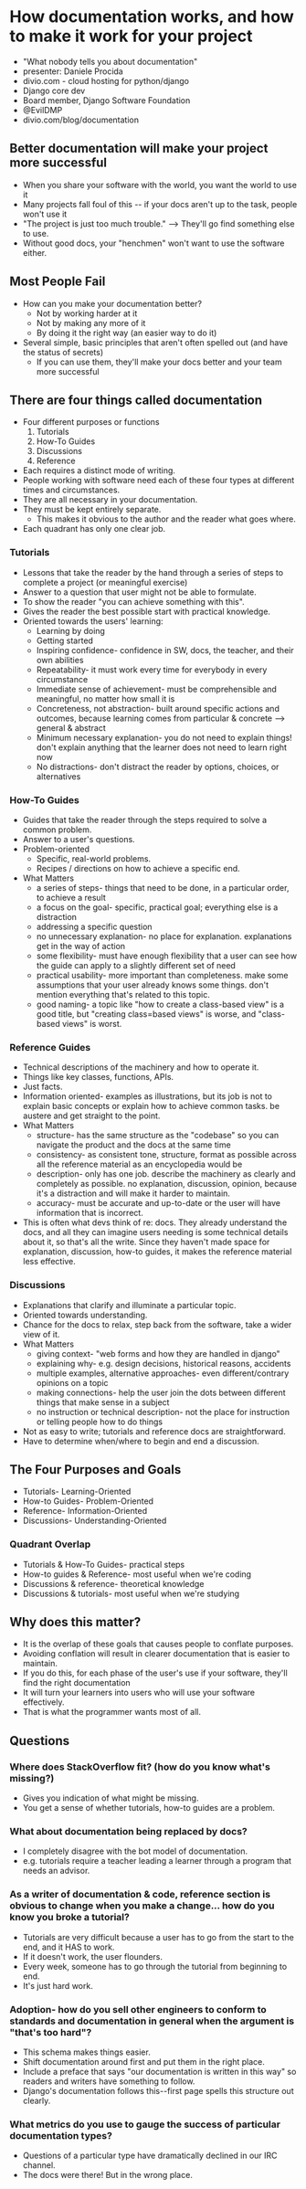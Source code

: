 # How documentation works, and how to make it work for your project
* "What nobody tells you about documentation"
* presenter: Daniele Procida
* divio.com - cloud hosting for python/django
* Django core dev
* Board member, Django Software Foundation
* @EvilDMP
* divio.com/blog/documentation

## Better documentation will make your project more successful
* When you share your software with the world, you want the world to use it
* Many projects fall foul of this -- if your docs aren't up to the task, people won't use it
* "The project is just too much trouble." --> They'll go find something else to use.
* Without good docs, your "henchmen" won't want to use the software either.

## Most People Fail
* How can you make your documentation better?
    * Not by working harder at it
    * Not by making any more of it
    * By doing it the right way (an easier way to do it)
* Several simple, basic principles that aren't often spelled out (and have the status of secrets)
    * If you can use them, they'll make your docs better and your team more successful

## There are four things called documentation
* Four different purposes or functions
    1. Tutorials
    2. How-To Guides
    3. Discussions
    4. Reference
* Each requires a distinct mode of writing.
* People working with software need each of these four types at different times and circumstances.
* They are all necessary in your documentation.
* They must be kept entirely separate.
    * This makes it obvious to the author and the reader what goes where.
* Each quadrant has only one clear job.

### Tutorials
* Lessons that take the reader by the hand through a series of steps to complete a project (or meaningful exercise)
* Answer to a question that user might not be able to formulate.
* To show the reader "you can achieve something with this".
* Gives the reader the best possible start with practical knowledge.
* Oriented towards the users' learning:
    * Learning by doing
    * Getting started
    * Inspiring confidence- confidence in SW, docs, the teacher, and their own abilities
    * Repeatability- it must work every time for everybody in every circumstance
    * Immediate sense of achievement- must be comprehensible and meaningful, no matter how small it is
    * Concreteness, not abstraction- built around specific actions and outcomes, because learning comes from particular & concrete --> general & abstract
    * Minimum necessary explanation- you do not need to explain things! don't explain anything that the learner does not need to learn right now
    * No distractions-  don't distract the reader by options, choices, or alternatives

### How-To Guides
* Guides that take the reader through the steps required to solve a common problem.
* Answer to a user's questions.
* Problem-oriented
    * Specific, real-world problems.
    * Recipes / directions on how to achieve a specific end.
* What Matters
    * a series of steps- things that need to be done, in a particular order, to achieve a result
    * a focus on the goal- specific, practical goal; everything else is a distraction
    * addressing a specific question
    * no unnecessary explanation- no place for explanation. explanations get in the way of action
    * some flexibility- must have enough flexibility that a user can see how the guide can apply to a slightly different set of need
    * practical usability- more important than completeness. make some assumptions that your user already knows some things. don't mention everything that's related to this topic.
    * good naming- a topic like "how to create a class-based view" is a good title, but "creating class=based views" is worse, and "class-based views" is worst.

### Reference Guides
* Technical descriptions of the machinery and how to operate it.
* Things like key classes, functions, APIs.
* Just facts.
* Information oriented- examples as illustrations, but its job is not to explain basic concepts or explain how to achieve common tasks. be austere and get straight to the point.
* What Matters
    * structure- has the same structure as the "codebase" so you can navigate the product and the docs at the same time
    * consistency- as consistent tone, structure, format as possible across all the reference material as an encyclopedia would be
    * description- only has one job. describe the machinery as clearly and completely as possible. no explanation, discussion, opinion, because it's a distraction and will make it harder to maintain.
    * accuracy- must be accurate and up-to-date or the user will have information that is incorrect.
* This is often what devs think of re: docs. They already understand the docs, and all they can imagine users needing is some technical details about it, so that's all the write. Since they haven't made space for explanation, discussion, how-to guides, it makes the reference material less effective.

### Discussions
* Explanations that clarify and illuminate a particular topic.
* Oriented towards understanding.
* Chance for the docs to relax, step back from the software, take a wider view of it.
* What Matters
    * giving context- "web forms and how they are handled in django"
    * explaining why- e.g. design decisions, historical reasons, accidents
    * multiple examples, alternative approaches- even different/contrary opinions on a topic
    * making connections- help the user join the dots between different things that make sense in a subject
    * no instruction or technical description- not the place for instruction or telling people how to do things
* Not as easy to write; tutorials and reference docs are straightforward.
* Have to determine when/where to begin and end a discussion.

## The Four Purposes and Goals
* Tutorials- Learning-Oriented
* How-to Guides- Problem-Oriented
* Reference- Information-Oriented
* Discussions- Understanding-Oriented

### Quadrant Overlap
* Tutorials & How-To Guides- practical steps
* How-to guides & Reference- most useful when we're coding
* Discussions & reference- theoretical knowledge
* Discussions & tutorials- most useful when we're studying

## Why does this matter?
* It is the overlap of these goals that causes people to conflate purposes.
* Avoiding conflation will result in clearer documentation that is easier to maintain.
* If you do this, for each phase of the user's use if your software, they'll find the right documentation
* It will turn your learners into users who will use your software effectively.
* That is what the programmer wants most of all.

## Questions

### Where does StackOverflow fit? (how do you know what's missing?)
* Gives you indication of what might be missing.
* You get a sense of whether tutorials, how-to guides are a problem.

### What about documentation being replaced by docs?
* I completely disagree with the bot model of documentation.
* e.g. tutorials require a teacher leading a learner through a program that needs an advisor.

### As a writer of documentation & code, reference section is obvious to change when you make a change... how do you know you broke a tutorial?
* Tutorials are very difficult because a user has to go from the start to the end, and it HAS to work.
* If it doesn't work, the user flounders.
* Every week, someone has to go through the tutorial from beginning to end.
* It's just hard work.

### Adoption- how do you sell other engineers to conform to standards and documentation in general when the argument is "that's too hard"?
* This schema makes things easier.
* Shift documentation around first and put them in the right place.
* Include a preface that says "our documentation is written in this way" so readers and writers have something to follow.
* Django's documentation follows this--first page spells this structure out clearly.

### What metrics do you use to gauge the success of particular documentation types?
* Questions of a particular type have dramatically declined in our IRC channel.
* The docs were there! But in the wrong place.
